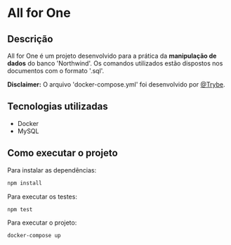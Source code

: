 <h1>All for One</h1>

<h2>Descrição</h2>

All for One é um projeto desenvolvido para a prática da <b>manipulação de dados</b> do banco 'Northwind'. Os comandos utilizados estão dispostos nos documentos com o formato '.sql'.

<b>Disclaimer:</b> O arquivo 'docker-compose.yml' foi desenvolvido por <a href="https://www.betrybe.com">@Trybe</a>.

<h2>Tecnologias utilizadas</h2>

<ul>
  <li>Docker</li>
  <li>MySQL</li>
</ul>

<h2>Como executar o projeto</h2>

Para instalar as dependências:
```bash
npm install
```

Para executar os testes:
```bash
npm test
```

Para executar o projeto:

```bash
docker-compose up
```
